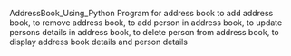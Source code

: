 AddressBook_Using_Python
Program for address book to add address book, to remove address book, to add person in address book, to update persons details in address book, to delete person from address book, to display address book details and person details